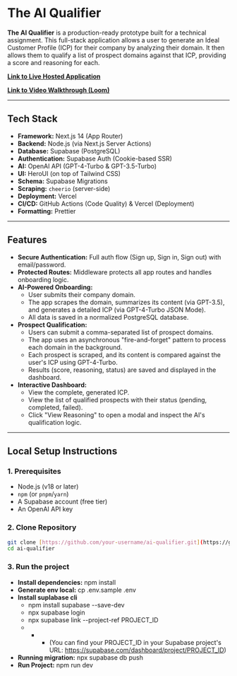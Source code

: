 # The AI Qualifier

**The AI Qualifier** is a production-ready prototype built for a technical assignment. This full-stack application allows a user to generate an Ideal Customer Profile (ICP) for their company by analyzing their domain. It then allows them to qualify a list of prospect domains against that ICP, providing a score and reasoning for each.

**[Link to Live Hosted Application](https://your-project-url.vercel.app/)**

**[Link to Video Walkthrough (Loom)](https://www.loom.com/...)**

---

## Tech Stack

- **Framework:** Next.js 14 (App Router)
- **Backend:** Node.js (via Next.js Server Actions)
- **Database:** Supabase (PostgreSQL)
- **Authentication:** Supabase Auth (Cookie-based SSR)
- **AI:** OpenAI API (GPT-4-Turbo & GPT-3.5-Turbo)
- **UI:** HeroUI (on top of Tailwind CSS)
- **Schema:** Supabase Migrations
- **Scraping:** `cheerio` (server-side)
- **Deployment:** Vercel
- **CI/CD:** GitHub Actions (Code Quality) & Vercel (Deployment)
- **Formatting:** Prettier

---

## Features

- **Secure Authentication:** Full auth flow (Sign up, Sign in, Sign out) with email/password.
- **Protected Routes:** Middleware protects all app routes and handles onboarding logic.
- **AI-Powered Onboarding:**
  - User submits their company domain.
  - The app scrapes the domain, summarizes its content (via GPT-3.5), and generates a detailed ICP (via GPT-4-Turbo JSON Mode).
  - All data is saved in a normalized PostgreSQL database.
- **Prospect Qualification:**
  - Users can submit a comma-separated list of prospect domains.
  - The app uses an asynchronous "fire-and-forget" pattern to process each domain in the background.
  - Each prospect is scraped, and its content is compared against the user's ICP using GPT-4-Turbo.
  - Results (score, reasoning, status) are saved and displayed in the dashboard.
- **Interactive Dashboard:**
  - View the complete, generated ICP.
  - View the list of qualified prospects with their status (pending, completed, failed).
  - Click "View Reasoning" to open a modal and inspect the AI's qualification logic.

---

## Local Setup Instructions

### 1. Prerequisites

- Node.js (v18 or later)
- `npm` (or `pnpm`/`yarn`)
- A Supabase account (free tier)
- An OpenAI API key

### 2. Clone Repository

```bash
git clone [https://github.com/your-username/ai-qualifier.git](https://github.com/your-username/ai-qualifier.git)
cd ai-qualifier
```

### 3. Run the project

- **Install dependencies:** npm install
- **Generate env local:** cp .env.sample .env
- **Install suplabase cli**
  - npm install supabase --save-dev
  - npx supabase login
  - npx supabase link --project-ref PROJECT_ID
  - - - (You can find your PROJECT_ID in your Supabase project's URL: https://supabase.com/dashboard/project/PROJECT_ID)
- **Running migration:** npx supabase db push
- **Run Project:** npm run dev
